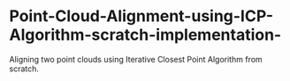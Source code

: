 # Point-Cloud-Alignment-using-ICP-Algorithm-scratch-implementation-
Aligning two point clouds using Iterative Closest Point Algorithm from scratch.
